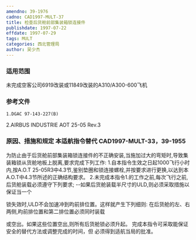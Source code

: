 ```yaml
---
amendno: 39-1976
cadno: CAD1997-MULT-37
title: 检查后货舱前部集装箱锁连接件
publishdate: 1997-07-22
effdate: 1997-07-29
tags: MULT
categories: 西北管理局
author: 吴少杰
---
```


### 适用范围 
未完成空客公司6919改装或11849改装的A310/A300-600飞机

### 参考文件
    1.DGAC 97-143-227(B) 
2.AIRBUS INDUSTRIE AOT 25-05 Rev.3 

### 原因、措施和规定 本适航指令替代 CAD1997-MULT-33，39-1955 
为防止由于后货舱前部集装箱锁连接件的不正确安装,当施加过大的弯矩时,导致集装箱锁从货舱地板上脱离,要求完成下列工作: 
    1.自本指令生效之日起1000飞行小时内,按A.O.T 25-05R3中4.3节,鉴别垫圈和锁连接螺栓,并按要求进行更换,以达到本A.O.T中4.3节所述的正确结构要求。 
    2.未完成本指令1.的工作之前,每次飞行之前,后货舱装载必须遵守下列要求; --如果后货舱装载半尺寸的ULD,则必须采取措施以保证当一个

锁失效时,ULD不会加速冲到昀前排位置。这样就产生下列细则:       在后货舱的左、右两侧,昀前排位置和第二排位置必须同时装载
       
或空出。如果这些位置空出,则所有后货舱锁必须升起。     完成本指令可采取能保证安全的替代方法或调整完成的时间，但
必须得到适航当局的批准。
